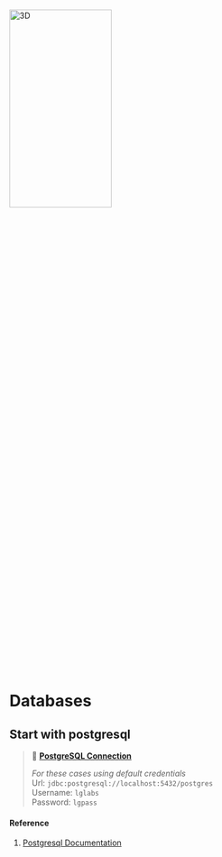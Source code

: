 # 

<img alt="3D" height="30%" width="60%" src="https://contentstatic.techgig.com/photo/77786852/top-7-most-used-databases-by-developers-in-2020.jpg?w=2912&h=1658&auto=format&fit=crop" title="Sonar" />

# Databases

## Start with postgresql

> 👋  **[PostgreSQL Connection][2]**
>
> _For these cases using default credentials_  
> Url: `jdbc:postgresql://localhost:5432/postgres`  
> Username: `lglabs`  
> Password: `lgpass`



#### Reference
1. [Postgresql Documentation][1]



[1]: https://www.postgresql.org/files/documentation/pdf/16/postgresql-16-US.pdf
[2]: jdbc:postgresql://localhost:5432/postgres


[img_1]: https://contentstatic.techgig.com/photo/77786852/top-7-most-used-databases-by-developers-in-2020.jpg?w=2912&h=1658&auto=format&fit=crop
